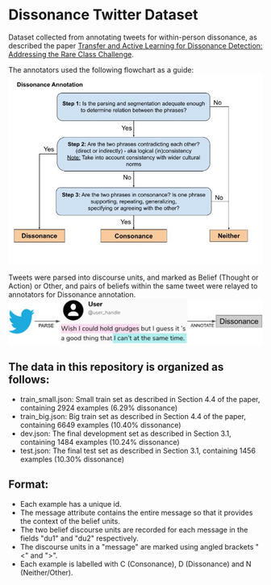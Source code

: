 # Dissonance Twitter Dataset
Dataset collected from annotating tweets for within-person dissonance, as described the paper [Transfer and Active Learning for Dissonance Detection: Addressing the Rare Class Challenge](https://arxiv.org/abs/2305.02459). 

The annotators used the following flowchart as a guide: 
![annotation guidelines](./annotation_format/Annotation_Guidelines.jpg)

Tweets were parsed into discourse units, and marked as Belief (Thought or Action) or Other, and pairs of beliefs within the same tweet were relayed to annotators for Dissonance annotation.
![annotation process](./annotation_format/annotation_process.jpg)



## The data in this repository is organized as follows:

* train_small.json: Small train set as described in Section 4.4 of the paper, containing 2924 examples (6.29% dissonance)
* train_big.json: Big train set as described in Section 4.4 of the paper, containing 6649 examples (10.40% dissonance)
* dev.json: The final development set as described in Section 3.1, containing 1484 examples (10.24% dissonance)
* test.json: The final test set as described in Section 3.1, containing 1456 examples (10.30% dissonance)


## Format:

* Each example has a unique id.
* The message attribute contains the entire message so that it provides the context of the belief units.
* The two belief discourse units are recorded for each message in the fields "du1" and "du2" respectively.
* The discourse units in a "message" are marked using angled brackets "<" and ">".
* Each example is labelled with C (Consonance), D (Dissonance) and N (Neither/Other).

